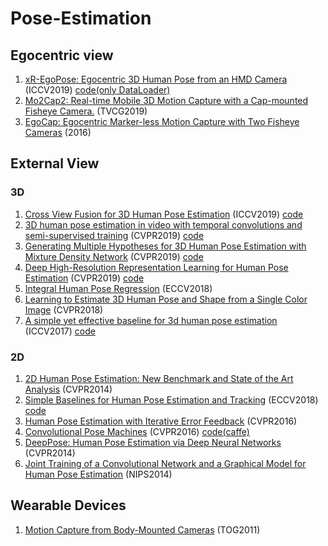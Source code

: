 # Pose-Estimation

## Egocentric view
1. [xR-EgoPose: Egocentric 3D Human Pose from an HMD Camera](https://arxiv.org/pdf/1907.10045.pdf) (ICCV2019) [code(only DataLoader)](https://github.com/facebookresearch/xR-EgoPose)
2. [Mo2Cap2: Real-time Mobile 3D Motion Capture with a Cap-mounted Fisheye Camera.](http://gvv.mpi-inf.mpg.de/projects/wxu/Mo2Cap2/) (TVCG2019)
3. [EgoCap: Egocentric Marker-less Motion Capture with Two Fisheye Cameras](https://gvv.mpi-inf.mpg.de/projects/EgoCap/) (2016)

## External View
### 3D
1. [Cross View Fusion for 3D Human Pose Estimation](https://arxiv.org/pdf/1909.01203.pdf) (ICCV2019) [code](https://github.com/microsoft/multiview-human-pose-estimation-pytorch)
2. [3D human pose estimation in video with temporal convolutions and semi-supervised training](https://arxiv.org/pdf/1811.11742.pdf) (CVPR2019) [code](https://github.com/facebookresearch/VideoPose3D)
3. [Generating Multiple Hypotheses for 3D Human Pose Estimation with Mixture Density Network](http://openaccess.thecvf.com/content_CVPR_2019/papers/Li_Generating_Multiple_Hypotheses_for_3D_Human_Pose_Estimation_With_Mixture_CVPR_2019_paper.pdf) (CVPR2019) [code](https://github.com/chaneyddtt/Generating-Multiple-Hypotheses-for-3D-Human-Pose-Estimation-with-Mixture-Density-Network)
4. [Deep High-Resolution Representation Learning for Human Pose Estimation](https://arxiv.org/pdf/1902.09212.pdf) (CVPR2019) [code](https://github.com/leoxiaobin/deep-high-resolution-net.pytorch)
4. [Integral Human Pose Regression](https://arxiv.org/pdf/1711.08229.pdf) (ECCV2018)
5. [Learning to Estimate 3D Human Pose and Shape from a Single Color Image](https://arxiv.org/pdf/1805.04092.pdf) (CVPR2018)
6. [A simple yet effective baseline for 3d human pose estimation](https://arxiv.org/pdf/1705.03098.pdf) (ICCV2017) [code](https://github.com/una-dinosauria/3d-pose-baseline) 


### 2D
1. [2D Human Pose Estimation: New Benchmark and State of the Art Analysis](http://human-pose.mpi-inf.mpg.de/contents/andriluka14cvpr.pdf) (CVPR2014)
2. [Simple Baselines for Human Pose Estimation and Tracking](https://arxiv.org/pdf/1804.06208.pdf) (ECCV2018) [code](https://github.com/microsoft/human-pose-estimation.pytorch)
3. [Human Pose Estimation with Iterative Error Feedback](https://arxiv.org/pdf/1507.06550.pdf) (CVPR2016)
4. [Convolutional Pose Machines](https://arxiv.org/pdf/1602.00134.pdf) (CVPR2016) [code(caffe)](https://arxiv.org/pdf/1602.00134.pdf)
5. [DeepPose: Human Pose Estimation via Deep Neural Networks](https://static.googleusercontent.com/media/research.google.com/en//pubs/archive/42237.pdf) (CVPR2014)
6. [Joint Training of a Convolutional Network and a Graphical Model for Human Pose Estimation](https://arxiv.org/pdf/1406.2984.pdf) (NIPS2014)


## Wearable Devices
1. [Motion Capture from Body-Mounted Cameras](http://delivery.acm.org/10.1145/1970000/1964926/a31-shiratori.pdf?ip=152.2.130.153&id=1964926&acc=ACTIVE%20SERVICE&key=AA86BE8B6928DDC7%2EB2ED415011FB783D%2E4D4702B0C3E38B35%2E4D4702B0C3E38B35&__acm__=1568305772_99e97febd0c093b4771877e194accd32) (TOG2011)
<!---
## To Read

- [ ] [A simple yet effective baseline for 3d human pose estimation](https://arxiv.org/pdf/1705.03098.pdf) (ICCV2017)
- [ ] [Convolutional Pose Machine]
- [ ] [Generating Multiple Hypotheses for 3D Human Pose Estimation with Mixture Density Network (http://openaccess.thecvf.com/content_CVPR_2019/papers/Li_Generating_Multiple_Hypotheses_for_3D_Human_Pose_Estimation_With_Mixture_CVPR_2019_paper.pdf)


-->
